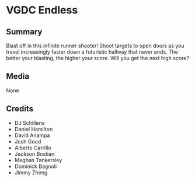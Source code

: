 # VGDC Endless

## Summary
Blast off in this infinite runner shooter! Shoot targets to open doors as you travel increasingly faster down a futuristic hallway that never ends. The better your blasting, the higher your score. Will you get the next high score?

## Media
None

## Credits
* DJ Schillens
* Daniel Hamilton
* David Anampa
* Josh Good
* Alberto Carrillo
* Jackson Bostian
* Meghan Tankersley
* Dominick Bagnoli
* Jimmy Zheng
